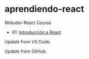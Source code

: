 # aprendiendo-react
Midudev React Course

- 01: [Introducción a React](https://www.youtube.com/watch?v=7iobxzd_2wY)

Update from VS Code.

Update from GitHub.
